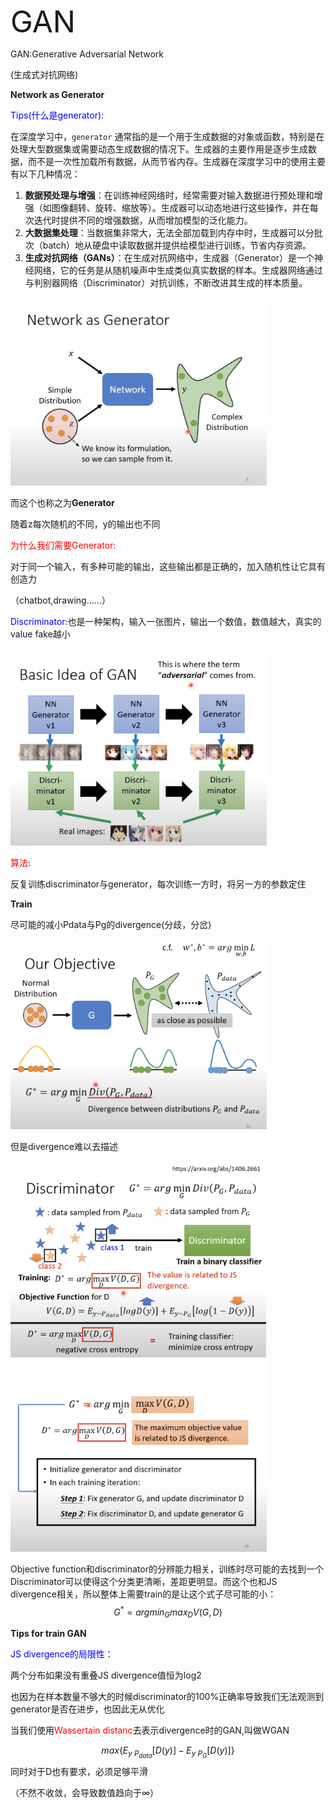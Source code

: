 <font size=8>GAN</font>



GAN:Generative Adversarial Network

(生成式对抗网络)

**Network as Generator**

<font color=blue>Tips(什么是generator):</font>

在深度学习中，`generator` 通常指的是一个用于生成数据的对象或函数，特别是在处理大型数据集或需要动态生成数据的情况下。生成器的主要作用是逐步生成数据，而不是一次性加载所有数据，从而节省内存。生成器在深度学习中的使用主要有以下几种情况：

1. **数据预处理与增强**：在训练神经网络时，经常需要对输入数据进行预处理和增强（如图像翻转、旋转、缩放等）。生成器可以动态地进行这些操作，并在每次迭代时提供不同的增强数据，从而增加模型的泛化能力。
2. **大数据集处理**：当数据集非常大，无法全部加载到内存中时，生成器可以分批次（batch）地从硬盘中读取数据并提供给模型进行训练，节省内存资源。
3. **生成对抗网络（GANs）**：在生成对抗网络中，生成器（Generator）是一个神经网络，它的任务是从随机噪声中生成类似真实数据的样本。生成器网络通过与判别器网络（Discriminator）对抗训练，不断改进其生成的样本质量。



<img src="../深度学习笔记（理论）/imgCollect/GAN(1).png" alt="GAN(1)" style="zoom:40%;" />

而这个也称之为**Generator**

随着z每次随机的不同，y的输出也不同



<font color=red>为什么我们需要Generator:</font>

对于同一个输入，有多种可能的输出，这些输出都是正确的，加入随机性让它具有创造力

（chatbot,drawing......）



<font color=blue>Discriminator</font>:也是一种架构，输入一张图片，输出一个数值，数值越大，真实的value fake越小

<img src="../深度学习笔记（理论）/imgCollect/GAN(2).png" alt="GAN(2)" style="zoom:40%;" />



<font color=red>算法</font>:

反复训练discriminator与generator，每次训练一方时，将另一方的参数定住



**Train**



尽可能的减小Pdata与Pg的divergence(分歧，分岔)

<img src="../深度学习笔记（理论）/imgCollect/GAN(3).png" alt="GAN(3)" style="zoom:40%;" />

但是divergence难以去描述



<img src="../深度学习笔记（理论）/imgCollect/GAN(4).png" alt="GAN(4)" style="zoom:40%;" />

<img src="../深度学习笔记（理论）/imgCollect/GAN(5).png" alt="GAN(5)" style="zoom:40%;" />

Objective function和discriminator的分辨能力相关，训练时尽可能的去找到一个Discriminator可以使得这个分类更清晰，差距更明显。而这个也和JS divergence相关，所以整体上需要train的是让这个式子尽可能的小：
$$
G^{*}=arg min_{G}max_{D} V(G,D)
$$




**Tips for train GAN**



<font color=blue>JS divergence的局限性：</font>

两个分布如果没有重叠JS divergence值恒为log2

也因为在样本数量不够大的时候discriminator的100%正确率导致我们无法观测到generator是否在进步，也因此无从优化



当我们使用<font color=red>Wassertain distanc</font>去表示divergence时的GAN,叫做WGAN


$$
max  \{ E_{y~P_{data}}[D(y)]-E_{y~P_{G}}[D(y)] \}
$$
同时对于D也有要求，必须足够平滑

（不然不收敛，会导致数值趋向于∞）

